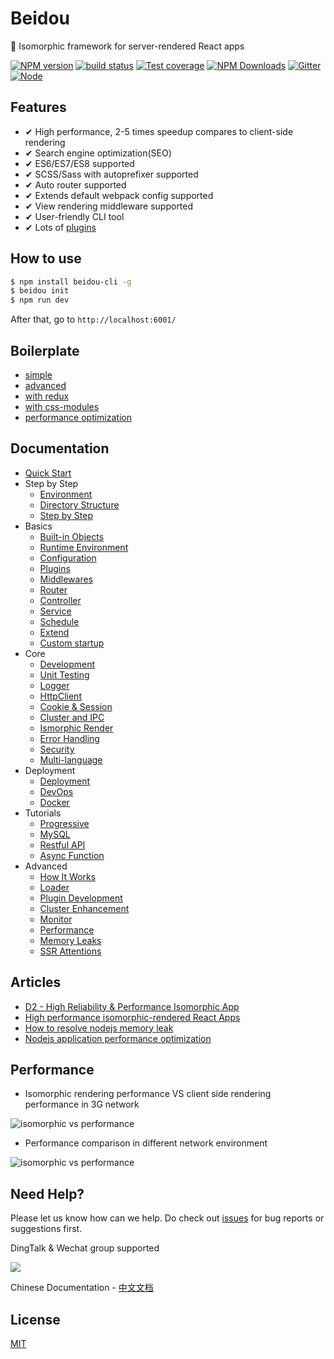 # Beidou

🌌  Isomorphic framework for server-rendered React apps

[![NPM version][npm-image]][npm-url]
[![build status][travis-image]][travis-url]
[![Test coverage][codecov-image]][codecov-url]
[![NPM Downloads][download-img]][npm-url]
[![Gitter][gitter-image]][gitter-url]
[![Node][nodejs-image]][nodejs-url]

[npm-image]: https://img.shields.io/npm/v/beidou-core.svg
[npm-url]: https://npmjs.org/package/beidou-core
[quality-image]: http://npm.packagequality.com/shield/beidou-core.svg
[quality-url]: http://packagequality.com/#?package=beidou-core
[travis-image]: https://img.shields.io/travis/alibaba/beidou.svg?branch=master
[travis-url]: https://travis-ci.org/alibaba/beidou
[codecov-image]: https://img.shields.io/codecov/c/github/alibaba/beidou.svg
[codecov-url]: https://codecov.io/gh/alibaba/beidou
[download-img]: https://img.shields.io/npm/dm/beidou-core.svg
[gitter-image]: https://img.shields.io/gitter/room/alibaba/beidou.svg
[gitter-url]: https://gitter.im/alibaba/beidou
[nodejs-image]: https://img.shields.io/badge/node-%3E%3D%208.0.0-brightgreen.svg
[nodejs-url]: https://nodejs.org

## Features

* ✔︎ High performance, 2-5 times speedup compares to client-side rendering
* ✔︎ Search engine optimization(SEO)
* ✔︎ ES6/ES7/ES8 supported
* ✔︎ SCSS/Sass with autoprefixer supported
* ✔︎ Auto router supported
* ✔︎ Extends default webpack config supported
* ✔︎ View rendering middleware supported
* ✔︎ User-friendly CLI tool
* ✔︎ Lots of [plugins](./packages/beidou-docs/en/basic/plugins.md)

## How to use

```bash
$ npm install beidou-cli -g
$ beidou init
$ npm run dev
```

After that, go to `http://localhost:6001/`

## Boilerplate

* [simple](./examples/simple)
* [advanced](./examples/advanced)
* [with redux](./examples/redux)
* [with css-modules](./examples/css-modules)
* [performance optimization](./examples/performance)

## Documentation

* [Quick Start](./packages/beidou-docs/en/quick-start/quick-start.md)
* Step by Step
  * [Environment](./packages/beidou-docs/en/quick-start/prepare-environment.md)
  * [Directory Structure](./packages/beidou-docs/en/quick-start/directory-struct.md)
  * [Step by Step](./packages/beidou-docs/en/quick-start/step-by-step.md)
* Basics
  * [Built-in Objects](./packages/beidou-docs/en/basic/objects.md)
  * [Runtime Environment](./packages/beidou-docs/en/basic/env.md)
  * [Configuration](./packages/beidou-docs/en/basic/config.md)
  * [Plugins](./packages/beidou-docs/en/basic/plugins.md)
  * [Middlewares](./packages/beidou-docs/en/basic/middleware.md)
  * [Router](./packages/beidou-docs/en/basic/router.md)
  * [Controller](./packages/beidou-docs/en/basic/controller.md)
  * [Service](./packages/beidou-docs/en/basic/service.md)
  * [Schedule](./packages/beidou-docs/en/basic/schedule.md)
  * [Extend](./packages/beidou-docs/en/basic/extend.md)
  * [Custom startup](./packages/beidou-docs/en/basic/app-start.md)
* Core
  * [Development](./packages/beidou-docs/en/core/development.md)
  * [Unit Testing](./packages/beidou-docs/en/core/unittest.md)
  * [Logger](./packages/beidou-docs/en/core/logger.md)
  * [HttpClient](./packages/beidou-docs/en/core/http-client.md)
  * [Cookie & Session](./packages/beidou-docs/en/core/cookie-and-session.md)
  * [Cluster and IPC](./packages/beidou-docs/en/core/cluster-and-ipc.md)
  * [Ismorphic Render](./packages/beidou-docs/en/core/isomorphic-render.md)
  * [Error Handling](./packages/beidou-docs/en/core/error-handling.md)
  * [Security](./packages/beidou-docs/en/core/security.md)
  * [Multi-language](./packages/beidou-docs/en/core/i18n.md)
* Deployment
  * [Deployment](./packages/beidou-docs/en/deployment/deployment.md)
  * [DevOps](./packages/beidou-docs/en/deployment/devops.md)
  * [Docker](./packages/beidou-docs/en/deployment/docker.md)
* Tutorials
  * [Progressive](./packages/beidou-docs/en/tutorials/progressive.md)
  * [MySQL](./packages/beidou-docs/en/tutorials/mysql.md)
  * [Restful API](./packages/beidou-docs/en/tutorials/restful.md)
  * [Async Function](./packages/beidou-docs/en/tutorials/async-function.md)
* Advanced
  * [How It Works](./packages/beidou-docs/en/advanced/architecture.md)
  * [Loader](./packages/beidou-docs/en/advanced/loader.md)
  * [Plugin Development](./packages/beidou-docs/en/advanced/plugin.md)
  * [Cluster Enhancement](./packages/beidou-docs/en/advanced/cluster-enhancement.md)
  * [Monitor](./packages/beidou-docs/en/advanced/monitor.md)
  * [Performance](./packages/beidou-docs/en/advanced/performance.md)
  * [Memory Leaks](./packages/beidou-docs/en/advanced/oom.md)
  * [SSR Attentions](./packages/beidou-docs/en/advanced/attentions.md)

## Articles

* [D2 - High Reliability & Performance Isomorphic App](./packages/beidou-docs/articles/D2_High_Reliability_and_Performance_Isomorphic_App.pdf)
* [High performance isomorphic-rendered React Apps](./packages/beidou-docs/articles/high-performance-isomorphic-app.md)
* [How to resolve nodejs memory leak](./packages/beidou-docs/articles/node-memory-leak.md)
* [Nodejs application performance optimization](./packages/beidou-docs/articles/node-performance-optimization.md)

## Performance

* Isomorphic rendering performance VS client side rendering performance in 3G network

![isomorphic vs performance](http://img.alicdn.com/tfs/TB1inBqhnnI8KJjy0FfXXcdoVXa-702-666.gif)

* Performance comparison in different network environment

![isomorphic vs performance](http://img.alicdn.com/tfs/TB172JBhb_I8KJjy1XaXXbsxpXa-1762-818.png)

## Need Help?

Please let us know how can we help. Do check out [issues](https://github.com/alibaba/beidou/issues) for bug reports or suggestions first.

DingTalk & Wechat group supported

![](https://img.alicdn.com/tfs/TB1ciTUX7yWBuNjy0FpXXassXXa-700-473.png)

Chinese Documentation - [中文文档](./README-ZH.md)

## License

[MIT](LICENSE)
